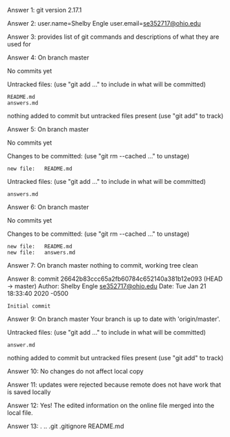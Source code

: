 Answer 1: git version 2.17.1

Answer 2: 
user.name=Shelby Engle
user.email=se352717@ohio.edu

Answer 3: provides list of git commands and descriptions of what they are used for

Answer 4:
On branch master

No commits yet

Untracked files:
  (use "git add <file>..." to include in what will be committed)

	README.md
	answers.md

nothing added to commit but untracked files present (use "git add" to track)

Answer 5:
On branch master

No commits yet

Changes to be committed:
  (use "git rm --cached <file>..." to unstage)

	new file:   README.md

Untracked files:
  (use "git add <file>..." to include in what will be committed)

	answers.md

Answer 6:
On branch master

No commits yet

Changes to be committed:
  (use "git rm --cached <file>..." to unstage)

	new file:   README.md
	new file:   answers.md

Answer 7:
On branch master
nothing to commit, working tree clean

Answer 8:
commit 26642b83ccc65a2fb60784c652140a381b12e093 (HEAD -> master)
Author: Shelby Engle <se352717@ohio.edu>
Date:   Tue Jan 21 18:33:40 2020 -0500

    Initial commit
    
Answer 9:
On branch master
Your branch is up to date with 'origin/master'.

Untracked files:
  (use "git add <file>..." to include in what will be committed)

	answer.md

nothing added to commit but untracked files present (use "git add" to track)

Answer 10: No changes do not affect local copy

Answer 11: updates were rejected because remote does not have work that is saved locally 

Answer 12: Yes! The edited information on the online file merged into the local file.

Answer 13: .  ..  .git  .gitignore  README.md

